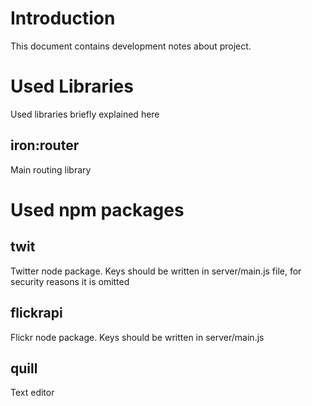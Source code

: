 # Introduction
This document contains development notes about project.

# Used Libraries
Used libraries briefly explained here

## iron:router
Main routing library

# Used npm packages
## twit
Twitter node package. Keys should be written in server/main.js file, for security reasons it is omitted
## flickrapi
Flickr node package. Keys should be written in server/main.js
## quill
Text editor
